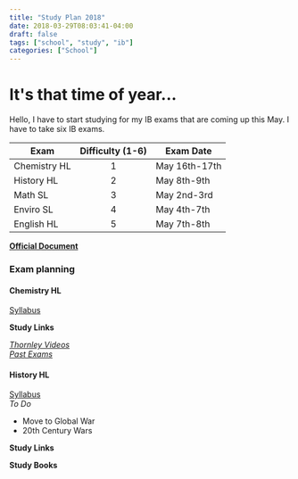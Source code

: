 ```yaml
---
title: "Study Plan 2018"
date: 2018-03-29T08:03:41-04:00
draft: false
tags: ["school", "study", "ib"]
categories: ["School"] 
---
```

# It's that time of year...
Hello, I have to start studying for my IB exams that are coming up this May. I have to take six IB exams.

Exam         | Difficulty (1-6) | Exam Date     
-------------|:----------------:|---------------
Chemistry HL | 1                | May 16th-17th 
History HL   | 2                | May 8th-9th   
Math SL      | 3                | May 2nd-3rd   
Enviro SL    | 4                | May 4th-7th   
English HL   | 5                | May 7th-8th   
  
  [**Official Document**](http://www.ibo.org/contentassets/7f6c7681e0b34fc8b0541c1229c7521d/dp-cp-exam-schedule-may-2018-en.pdf)
### Exam planning

#### Chemistry HL
[Syllabus](http://www.ibo.org/globalassets/publications/recognition/chemistryhl2016englishw.pdf)

**Study Links**

[_Thornley Videos_](https://www.youtube.com/user/richthornley/playlists?shelf_id=22&sort=dd&view=50)  
[_Past Exams_](http://ibdocuments.com/All%20Files/Past%20Papers%20By%20Year/)  

#### History HL

[Syllabus](http://www.holyheart.ca/wp-content/uploads/2016/10/IB-History-Guide-2017.pdf)  
_To Do_
* Move to Global War
* 20th Century Wars

**Study Links**

**Study Books**



